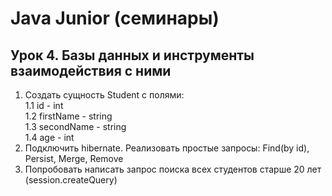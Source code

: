 # Java Junior (семинары)  
## Урок 4. Базы данных и инструменты взаимодействия с ними  

1. Создать сущность Student с полями:  
1.1 id - int  
1.2 firstName - string  
1.3 secondName - string  
1.4 age - int  
2. Подключить hibernate. Реализовать простые запросы: Find(by id), Persist, Merge, Remove  
3. Попробовать написать запрос поиска всех студентов старше 20 лет (session.createQuery)  
